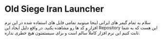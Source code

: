 # Old Siege Iran Launcher
سلام به تمام گیمر های ایرانی
اینجا میتونید تمامی فایل های استفاده شده در این نرم افزار و کد ها رو مشاهده بکنید.
 در واقع دلیل ایجاد این Repository این هست که به شما ثابت کنیم این نرم افزار کاملاً سالم است و برای سیستمتون هیچ خطری نداره.
